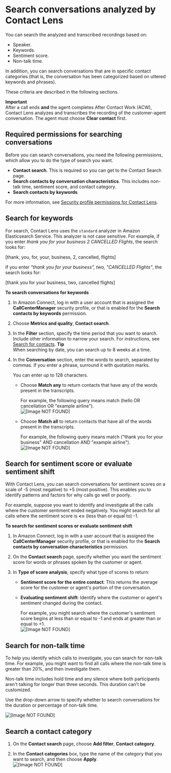 # Search conversations analyzed by Contact Lens<a name="search-conversations"></a>

You can search the analyzed and transcribed recordings based on: 
+ Speaker\.
+ Keywords\.
+ Sentiment score\.
+ Non\-talk time\.

In addition, you can search conversations that are in specific contact categories \(that is, the conversation has been categorized based on uttered keywords and phrases\)\.

These criteria are described in the following sections\.

**Important**  
After a call ends **and** the agent completes After Contact Work \(ACW\), Contact Lens analyzes and transcribes the recording of the customer\-agent conversation\. The agent must choose **Clear contact** first\.

## Required permissions for searching conversations<a name="security-profile-permissions-for-search"></a>

Before you can search conversations, you need the following permissions, which allow you to do the type of search you want\. 
+ **Contact search**\. This is required so you can get to the Contact Search page\.
+ **Search contacts by conversation characteristics**\. This includes non\-talk time, sentiment score, and contact category\.
+ **Search contacts by keywords**

For more information, see [Security profile permissions for Contact Lens](permissions-for-contact-lens.md)\.

## Search for keywords<a name="keyword-search"></a>

For search, Contact Lens uses the `standard` analyzer in Amazon Elasticsearch Service\. This analyzer is not case sensitive\. For example, if you enter *thank you for your business 2 CANCELLED Flights*, the search looks for:

 \[thank, you, for, your, business, 2, cancelled, flights\]

If you enter *"thank you for your business", two, "CANCELLED Flights"*, the search looks for:

 \[thank you for your business, two, cancelled flights\]

**To search conversations for keywords**

1. In Amazon Connect, log in with a user account that is assigned the **CallCenterManager** security profile, or that is enabled for the **Search contacts by keywords** permission\.

1. Choose **Metrics and quality**, **Contact search**\.

1. In the **Filter** section, specify the time period that you want to search\. Include other information to narrow your search\. For instructions, see [Search for contacts](contact-search.md)\.
**Tip**  
When searching by date, you can search up to 8 weeks at a time\. 

1. In the **Conversation** section, enter the words to search, separated by commas\. If you enter a phrase, surround it with quotation marks\.

   You can enter up to 128 characters\.
   + Choose **Match any** to return contacts that have any of the words present in the transcripts\.

     For example, the following query means match \(hello OR cancellation OR "example airline"\)\.  
![\[Image NOT FOUND\]](http://docs.aws.amazon.com/connect/latest/adminguide/images/match-any.png)
   + Choose **Match all** to return contacts that have all of the words present in the transcripts\. 

     For example, the following query means match \("thank you for your business" AND cancellation AND "example airline"\)\.  
![\[Image NOT FOUND\]](http://docs.aws.amazon.com/connect/latest/adminguide/images/match-all.png)

## Search for sentiment score or evaluate sentiment shift<a name="sentiment-search"></a>

With Contact Lens, you can search conversations for sentiment scores on a scale of \-5 \(most negative\) to \+5 \(most positive\)\. This enables you to identify patterns and factors for why calls go well or poorly\.

For example, suppose you want to identify and investigate all the calls where the customer sentiment ended negatively\. You might search for all calls where the sentiment score is **<=** \(less than or equal to\) \-1\. 

**To search for sentiment scores or evaluate sentiment shift**

1. In Amazon Connect, log in with a user account that is assigned the **CallCenterManager** security profile, or that is enabled for the **Search contacts by conversation characteristics** permission\.

1. On the **Contact search** page, specify whether you want the sentiment score for words or phrases spoken by the customer or agent\.

1. In **Type of score analysis**, specify what type of scores to return:
   + **Sentiment score for the entire contact**: This returns the average score for the customer or agent's portion of the conversation\.
   + **Evaluating sentiment shift**: Identify where the customer or agent's sentiment changed during the contact\.

     For example, you might search where the customer's sentiment score begins at less than or equal to \-1 and ends at greater than or equal to \+1\.  
![\[Image NOT FOUND\]](http://docs.aws.amazon.com/connect/latest/adminguide/images/contact-lens-search-sentiment-score.png)

## Search for non\-talk time<a name="nontalk-time-search"></a>

To help you identify which calls to investigate, you can search for non\-talk time\. For example, you might want to find all calls where the non\-talk time is greater than 20%, and then investigate them\.

Non\-talk time includes hold time and any silence where both participants aren't talking for longer than three seconds\. This duration can't be customized\.

Use the drop\-down arrow to specify whether to search conversations for the duration or percentage of non\-talk time\. 

![\[Image NOT FOUND\]](http://docs.aws.amazon.com/connect/latest/adminguide/images/non-talk-time.png)

## Search a contact category<a name="contact-category-search"></a>

1. On the **Contact search** page, choose **Add filter**, **Contact category**\.

1. In the **Contact categories** box, type the name of the category that you want to search, and then choose **Apply**\.  
![\[Image NOT FOUND\]](http://docs.aws.amazon.com/connect/latest/adminguide/images/contact-lens-search-contact-category.png)